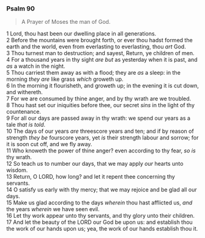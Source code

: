 ### Psalm 90

> A Prayer of Moses the man of God.

1 Lord, thou hast been our dwelling place in all generations.  
2 Before the mountains were brought forth, or ever thou hadst formed the earth and the world, even from everlasting to everlasting, thou *art* God.  
3 Thou turnest man to destruction; and sayest, Return, ye children of men.  
4 For a thousand years in thy sight *are but* as yesterday when it is past, and *as* a watch in the night.  
5 Thou carriest them away as with a flood; they are *as* a sleep: in the morning *they are* like grass *which* groweth up.  
6 In the morning it flourisheth, and groweth up; in the evening it is cut down, and withereth.  
7 For we are consumed by thine anger, and by thy wrath are we troubled.  
8 Thou hast set our iniquities before thee, our secret *sins* in the light of thy countenance.  
9 For all our days are passed away in thy wrath: we spend our years as a tale *that is told*.  
10 The days of our years *are* threescore years and ten; and if by reason of strength *they be* fourscore years, yet *is* their strength labour and sorrow; for it is soon cut off, and we fly away.  
11 Who knoweth the power of thine anger? even according to thy fear, *so is* thy wrath.  
12 So teach *us* to number our days, that we may apply *our* hearts unto wisdom.  
13 Return, O LORD, how long? and let it repent thee concerning thy servants.  
14 O satisfy us early with thy mercy; that we may rejoice and be glad all our days.  
15 Make us glad according to the days *wherein* thou hast afflicted us, *and* the years *wherein* we have seen evil.  
16 Let thy work appear unto thy servants, and thy glory unto their children.  
17 And let the beauty of the LORD our God be upon us: and establish thou the work of our hands upon us; yea, the work of our hands establish thou it.  
